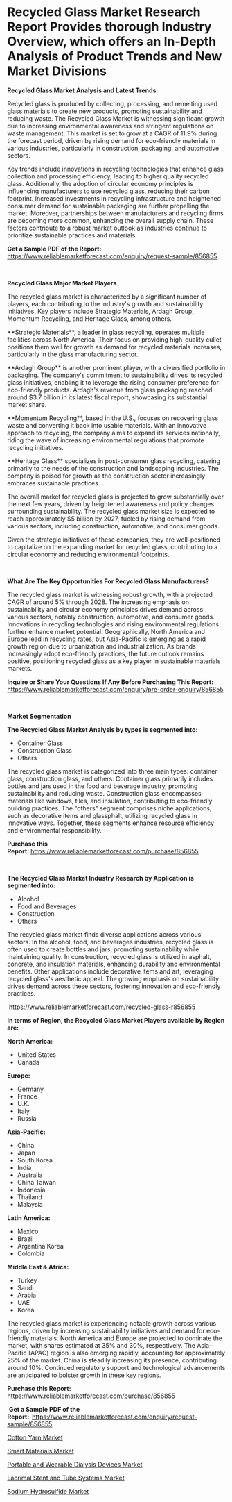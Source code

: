 <p><h1>Recycled Glass Market Research Report Provides thorough Industry Overview, which offers an In-Depth Analysis of Product Trends and New Market Divisions</h1></p><p><strong>Recycled Glass Market Analysis and Latest Trends</strong></p>
<p><p>Recycled glass is produced by collecting, processing, and remelting used glass materials to create new products, promoting sustainability and reducing waste. The Recycled Glass Market is witnessing significant growth due to increasing environmental awareness and stringent regulations on waste management. This market is set to grow at a CAGR of 11.9% during the forecast period, driven by rising demand for eco-friendly materials in various industries, particularly in construction, packaging, and automotive sectors. </p><p>Key trends include innovations in recycling technologies that enhance glass collection and processing efficiency, leading to higher quality recycled glass. Additionally, the adoption of circular economy principles is influencing manufacturers to use recycled glass, reducing their carbon footprint. Increased investments in recycling infrastructure and heightened consumer demand for sustainable packaging are further propelling the market. Moreover, partnerships between manufacturers and recycling firms are becoming more common, enhancing the overall supply chain. These factors contribute to a robust market outlook as industries continue to prioritize sustainable practices and materials.</p></p>
<p><strong>Get a Sample PDF of the Report:&nbsp;</strong> <a href="https://www.reliablemarketforecast.com/enquiry/request-sample/856855?utm_campaign=121&utm_medium=2&utm_source=Github&utm_content=ia&utm_term=09112024&utm_id=recycled-glass">https://www.reliablemarketforecast.com/enquiry/request-sample/856855</a></p>
<p>&nbsp;</p>
<p><strong>Recycled Glass Major Market Players</strong></p>
<p><p>The recycled glass market is characterized by a significant number of players, each contributing to the industry's growth and sustainability initiatives. Key players include Strategic Materials, Ardagh Group, Momentum Recycling, and Heritage Glass, among others. </p><p>**Strategic Materials**, a leader in glass recycling, operates multiple facilities across North America. Their focus on providing high-quality cullet positions them well for growth as demand for recycled materials increases, particularly in the glass manufacturing sector.</p><p>**Ardagh Group** is another prominent player, with a diversified portfolio in packaging. The company's commitment to sustainability drives its recycled glass initiatives, enabling it to leverage the rising consumer preference for eco-friendly products. Ardagh's revenue from glass packaging reached around $3.7 billion in its latest fiscal report, showcasing its substantial market share.</p><p>**Momentum Recycling**, based in the U.S., focuses on recovering glass waste and converting it back into usable materials. With an innovative approach to recycling, the company aims to expand its services nationally, riding the wave of increasing environmental regulations that promote recycling initiatives.</p><p>**Heritage Glass** specializes in post-consumer glass recycling, catering primarily to the needs of the construction and landscaping industries. The company is poised for growth as the construction sector increasingly embraces sustainable practices.</p><p>The overall market for recycled glass is projected to grow substantially over the next few years, driven by heightened awareness and policy changes surrounding sustainability. The recycled glass market size is expected to reach approximately $5 billion by 2027, fueled by rising demand from various sectors, including construction, automotive, and consumer goods.</p><p>Given the strategic initiatives of these companies, they are well-positioned to capitalize on the expanding market for recycled glass, contributing to a circular economy and reducing environmental footprints.</p></p>
<p>&nbsp;</p>
<p><strong>What Are The Key Opportunities For Recycled Glass Manufacturers?</strong></p>
<p><p>The recycled glass market is witnessing robust growth, with a projected CAGR of around 5% through 2028. The increasing emphasis on sustainability and circular economy principles drives demand across various sectors, notably construction, automotive, and consumer goods. Innovations in recycling technologies and rising environmental regulations further enhance market potential. Geographically, North America and Europe lead in recycling rates, but Asia-Pacific is emerging as a rapid growth region due to urbanization and industrialization. As brands increasingly adopt eco-friendly practices, the future outlook remains positive, positioning recycled glass as a key player in sustainable materials markets.</p></p>
<p><strong>Inquire or Share Your Questions If Any Before Purchasing This Report:</strong> <a href="https://www.reliablemarketforecast.com/enquiry/pre-order-enquiry/856855?utm_campaign=121&utm_medium=2&utm_source=Github&utm_content=ia&utm_term=09112024&utm_id=recycled-glass">https://www.reliablemarketforecast.com/enquiry/pre-order-enquiry/856855</a></p>
<p>&nbsp;</p>
<p><strong>Market Segmentation</strong></p>
<p><strong>The Recycled Glass Market Analysis by types is segmented into:</strong></p>
<p><ul><li>Container Glass</li><li>Construction Glass</li><li>Others</li></ul></p>
<p><p>The recycled glass market is categorized into three main types: container glass, construction glass, and others. Container glass primarily includes bottles and jars used in the food and beverage industry, promoting sustainability and reducing waste. Construction glass encompasses materials like windows, tiles, and insulation, contributing to eco-friendly building practices. The "others" segment comprises niche applications, such as decorative items and glassphalt, utilizing recycled glass in innovative ways. Together, these segments enhance resource efficiency and environmental responsibility.</p></p>
<p><strong>Purchase this Report:&nbsp;</strong><a href="https://www.reliablemarketforecast.com/purchase/856855?utm_campaign=121&utm_medium=2&utm_source=Github&utm_content=ia&utm_term=09112024&utm_id=recycled-glass">https://www.reliablemarketforecast.com/purchase/856855</a></p>
<p>&nbsp;</p>
<p><strong>The Recycled Glass Market Industry Research by Application is segmented into:</strong></p>
<p><ul><li>Alcohol</li><li>Food and Beverages</li><li>Construction</li><li>Others</li></ul></p>
<p><p>The recycled glass market finds diverse applications across various sectors. In the alcohol, food, and beverages industries, recycled glass is often used to create bottles and jars, promoting sustainability while maintaining quality. In construction, recycled glass is utilized in asphalt, concrete, and insulation materials, enhancing durability and environmental benefits. Other applications include decorative items and art, leveraging recycled glass's aesthetic appeal. The growing emphasis on sustainability drives demand across these sectors, fostering innovation and eco-friendly practices.</p></p>
<p><a href="https://www.reliablemarketforecast.com/recycled-glass-r856855?utm_campaign=121&utm_medium=2&utm_source=Github&utm_content=ia&utm_term=09112024&utm_id=recycled-glass">&nbsp;https://www.reliablemarketforecast.com/recycled-glass-r856855</a></p>
<p><strong>In terms of Region, the Recycled Glass Market Players available by Region are:</strong></p>
<p>
    <p> <strong> North America: </strong>
        <ul>
            <li>United States</li>
            <li>Canada</li>
        </ul>
        </p> 
    <p> <strong> Europe: </strong>
        <ul>
            <li>Germany</li>
            <li>France</li>
            <li>U.K.</li>
            <li>Italy</li>
            <li>Russia</li>
        </ul>
        </p> 
    <p> <strong> Asia-Pacific: </strong>
        <ul>
            <li>China</li>
            <li>Japan</li>
            <li>South Korea</li>
            <li>India</li>
            <li>Australia</li>
            <li>China Taiwan</li>
            <li>Indonesia</li>
            <li>Thailand</li>
            <li>Malaysia</li>
        </ul>
        </p> 
    <p> <strong> Latin America: </strong>
        <ul>
            <li>Mexico</li>
            <li>Brazil</li>
            <li>Argentina Korea</li>
            <li>Colombia</li>
        </ul>
        </p> 
    <p> <strong> Middle East & Africa: </strong>
        <ul>
            <li>Turkey</li>
            <li>Saudi</li>
            <li>Arabia</li>
            <li>UAE</li>
            <li>Korea</li>
        </ul>
    </p>
    </p>
<p><p>The recycled glass market is experiencing notable growth across various regions, driven by increasing sustainability initiatives and demand for eco-friendly materials. North America and Europe are projected to dominate the market, with shares estimated at 35% and 30%, respectively. The Asia-Pacific (APAC) region is also emerging rapidly, accounting for approximately 25% of the market. China is steadily increasing its presence, contributing around 10%. Continued regulatory support and technological advancements are anticipated to bolster growth in these key regions.</p></p>
<p><strong>Purchase this Report: </strong><a href="https://www.reliablemarketforecast.com/purchase/856855?utm_campaign=121&utm_medium=2&utm_source=Github&utm_content=ia&utm_term=09112024&utm_id=recycled-glass">https://www.reliablemarketforecast.com/purchase/856855</a></p>
<p>&nbsp;<strong>Get a Sample PDF of the Report:&nbsp;&nbsp;</strong><a href="https://www.reliablemarketforecast.com/enquiry/request-sample/856855?utm_campaign=121&utm_medium=2&utm_source=Github&utm_content=ia&utm_term=09112024&utm_id=recycled-glass">https://www.reliablemarketforecast.com/enquiry/request-sample/856855</a></p>
<p><strong></strong></p>
<p><p><a href="https://github.com/anidillnagatat/Market-Research-Report-List-1/blob/main/cotton-yarn-market.md?utm_campaign=121&utm_medium=2&utm_source=Github&utm_content=ia&utm_term=09112024&utm_id=recycled-glass">Cotton Yarn Market</a></p><p><a href="https://github.com/shebaharrifx/Market-Research-Report-List-1/blob/main/smart-materials-market.md?utm_campaign=121&utm_medium=2&utm_source=Github&utm_content=ia&utm_term=09112024&utm_id=recycled-glass">Smart Materials Market</a></p><p><a href="https://issuu.com/reportprime-2/docs/portable-and-wearable-dialysis-devi_d4bfd991e6789a?utm_campaign=121&utm_medium=2&utm_source=Github&utm_content=ia&utm_term=09112024&utm_id=recycled-glass">Portable and Wearable Dialysis Devices Market</a></p><p><a href="https://issuu.com/reportprime-2/docs/lacrimal-stent-and-tube-systems-mar_8a252fa623691a?utm_campaign=121&utm_medium=2&utm_source=Github&utm_content=ia&utm_term=09112024&utm_id=recycled-glass">Lacrimal Stent and Tube Systems Market</a></p><p><a href="https://github.com/danyelltzmol/Market-Research-Report-List-1/blob/main/sodium-hydrosulfide-market.md?utm_campaign=121&utm_medium=2&utm_source=Github&utm_content=ia&utm_term=09112024&utm_id=recycled-glass">Sodium Hydrosulfide Market</a></p></p>